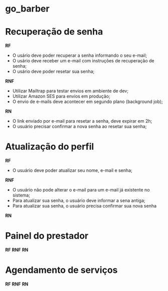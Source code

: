 # go_barber

# Recuperação de senha

**RF**
 - O usário deve poder recuperar a senha informando o seu e-mail;
 - O usário deve receber um e-mail com instruções de recuperação de senha;
 - O usário deve poder resetar sua senha;

**RNF**
  - Utilizar Mailtrap para testar envios em ambiente de dev;
  - Utilizar Amazon SES para envios em produção;
  - O envio de e-mails deve acontecer em segundo plano (background job);

**RN**
  - O link enviado por e-mail para resetar a senha, deve expirar em 2h;
  - O usuário precisar confirmar a nova senha ao resetar sua senha;


# Atualização do perfil

 **RF**
  - O usuário deve poder atualizar seu nome, e-mail e senha;

 **RNF**
  - O usuário não pode alterar o e-mail para um e-mail já existente no sistema;
  - Para atualizar sua senha, o usuário deve informar a sena antiga;
  - Para atualizar sua senha, o usuário precisa confirmar sua nova senha

 **RN**


# Painel do prestador

 **RF**
 **RNF**
 **RN**

# Agendamento de serviços

 **RF**
 **RNF**
 **RN**
